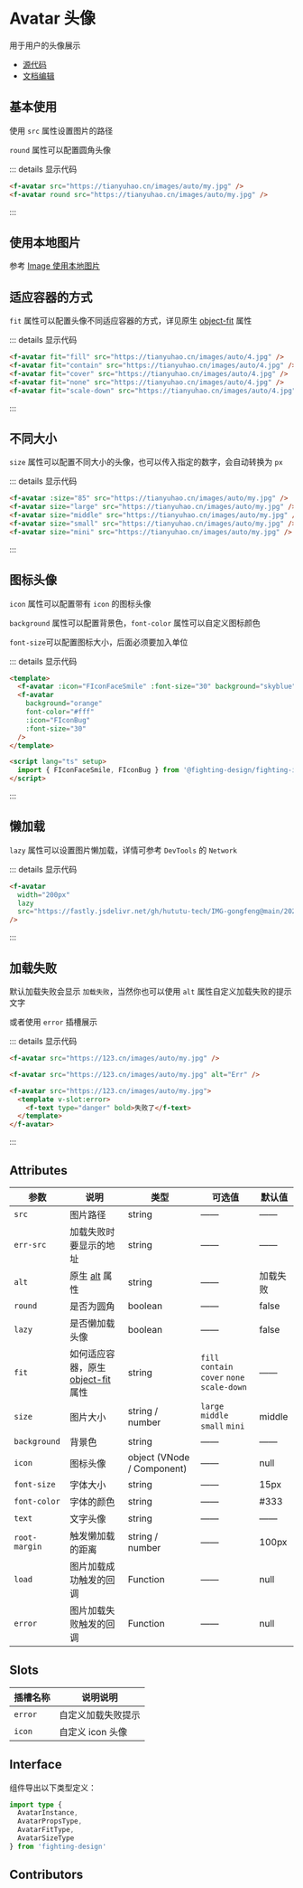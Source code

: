 # Avatar 头像

用于用户的头像展示

- [源代码](https://github.com/FightingDesign/fighting-design/tree/master/packages/fighting-design/avatar)
- [文档编辑](https://github.com/FightingDesign/fighting-design/blob/master/docs/docs/components/avatar.md)

## 基本使用

使用 `src` 属性设置图片的路径

`round` 属性可以配置圆角头像

<f-avatar src="https://tianyuhao.cn/images/auto/my.jpg" />
<f-avatar round src="https://tianyuhao.cn/images/auto/my.jpg" />

::: details 显示代码

```html
<f-avatar src="https://tianyuhao.cn/images/auto/my.jpg" />
<f-avatar round src="https://tianyuhao.cn/images/auto/my.jpg" />
```

:::

## 使用本地图片

参考 [Image 使用本地图片](https://fighting.tianyuhao.cn/components/image.html#使用本地图片)

## 适应容器的方式

`fit` 属性可以配置头像不同适应容器的方式，详见原生 [object-fit](https://developer.mozilla.org/en-US/docs/Web/CSS/object-fit#try_it) 属性

<demo1-vue />

::: details 显示代码

```html
<f-avatar fit="fill" src="https://tianyuhao.cn/images/auto/4.jpg" />
<f-avatar fit="contain" src="https://tianyuhao.cn/images/auto/4.jpg" />
<f-avatar fit="cover" src="https://tianyuhao.cn/images/auto/4.jpg" />
<f-avatar fit="none" src="https://tianyuhao.cn/images/auto/4.jpg" />
<f-avatar fit="scale-down" src="https://tianyuhao.cn/images/auto/4.jpg" />
```

:::

## 不同大小

`size` 属性可以配置不同大小的头像，也可以传入指定的数字，会自动转换为 `px`

<f-avatar :size="85" src="https://tianyuhao.cn/images/auto/my.jpg" />
<f-avatar size="large" src="https://tianyuhao.cn/images/auto/my.jpg" />
<f-avatar size="middle" src="https://tianyuhao.cn/images/auto/my.jpg" />
<f-avatar size="small" src="https://tianyuhao.cn/images/auto/my.jpg" />
<f-avatar size="mini" src="https://tianyuhao.cn/images/auto/my.jpg" />

::: details 显示代码

```html
<f-avatar :size="85" src="https://tianyuhao.cn/images/auto/my.jpg" />
<f-avatar size="large" src="https://tianyuhao.cn/images/auto/my.jpg" />
<f-avatar size="middle" src="https://tianyuhao.cn/images/auto/my.jpg" />
<f-avatar size="small" src="https://tianyuhao.cn/images/auto/my.jpg" />
<f-avatar size="mini" src="https://tianyuhao.cn/images/auto/my.jpg" />
```

:::

## 图标头像

`icon` 属性可以配置带有 `icon` 的图标头像

`background` 属性可以配置背景色，`font-color` 属性可以自定义图标颜色

`font-size`可以配置图标大小，后面必须要加入单位

<f-avatar :icon="FIconFaceSmile" background="skyblue" :font-size="30" />
<f-avatar :icon="FIconBug" background="orange" font-color="#fff" :font-size="30" />

::: details 显示代码

```html
<template>
  <f-avatar :icon="FIconFaceSmile" :font-size="30" background="skyblue" />
  <f-avatar
    background="orange"
    font-color="#fff"
    :icon="FIconBug"
    :font-size="30"
  />
</template>

<script lang="ts" setup>
  import { FIconFaceSmile, FIconBug } from '@fighting-design/fighting-icon'
</script>
```

:::

## 懒加载

`lazy` 属性可以设置图片懒加载，详情可参考 `DevTools` 的 `Network`

<f-avatar width="200px" lazy src="https://tianyuhao.cn/images/auto/5.jpg" />

::: details 显示代码

```html
<f-avatar
  width="200px"
  lazy
  src="https://fastly.jsdelivr.net/gh/hututu-tech/IMG-gongfeng@main/2022/06/13/62a72738a7113.png"
/>
```

:::

## 加载失败

默认加载失败会显示 `加载失败`，当然你也可以使用 `alt` 属性自定义加载失败的提示文字

或者使用 `error` 插槽展示

<f-space>
  <f-avatar src="https://123.cn/images/auto/my.jpg" />
  <f-avatar src="https://123.cn/images/auto/my.jpg" alt="Err" />
  <f-avatar src="https://123.cn/images/auto/my.jpg">
    <template v-slot:error>
      <f-text type="danger" bold>失败了</f-text>
    </template>
  </f-avatar>
</f-space>

::: details 显示代码

```html
<f-avatar src="https://123.cn/images/auto/my.jpg" />

<f-avatar src="https://123.cn/images/auto/my.jpg" alt="Err" />

<f-avatar src="https://123.cn/images/auto/my.jpg">
  <template v-slot:error>
    <f-text type="danger" bold>失败了</f-text>
  </template>
</f-avatar>
```

:::

## Attributes

| 参数          | 说明                                                                                                     | 类型                       | 可选值                                       | 默认值   |
| ------------- | -------------------------------------------------------------------------------------------------------- | -------------------------- | -------------------------------------------- | -------- |
| `src`         | 图片路径                                                                                                 | string                     | ——                                           | ——       |
| `err-src`     | 加载失败时要显示的地址                                                                                   | string                     | ——                                           | ——       |
| `alt`         | 原生 [alt](https://developer.mozilla.org/zh-CN/docs/Web/HTML/Element/img#attr-alt) 属性                  | string                     | ——                                           | 加载失败 |
| `round`       | 是否为圆角                                                                                               | boolean                    | ——                                           | false    |
| `lazy`        | 是否懒加载头像                                                                                           | boolean                    | ——                                           | false    |
| `fit`         | 如何适应容器，原生 [object-fit](https://developer.mozilla.org/en-US/docs/Web/CSS/object-fit#try_it) 属性 | string                     | `fill` `contain` `cover` `none` `scale-down` | ——       |
| `size`        | 图片大小                                                                                                 | string / number            | `large` `middle` `small` `mini`              | middle   |
| `background`  | 背景色                                                                                                   | string                     | ——                                           | ——       |
| `icon`        | 图标头像                                                                                                 | object (VNode / Component) | ——                                           | null     |
| `font-size`   | 字体大小                                                                                                 | string                     | ——                                           | 15px     |
| `font-color`  | 字体的颜色                                                                                               | string                     | ——                                           | #333     |
| `text`        | 文字头像                                                                                                 | string                     | ——                                           | ——       |
| `root-margin` | 触发懒加载的距离                                                                                         | string / number            | ——                                           | 100px    |
| `load`        | 图片加载成功触发的回调                                                                                   | Function                   | ——                                           | null     |
| `error`       | 图片加载失败触发的回调                                                                                   | Function                   | ——                                           | null     |

## Slots

| 插槽名称 | 说明说明           |
| -------- | ------------------ |
| `error`  | 自定义加载失败提示 |
| `icon`   | 自定义 icon 头像   |

## Interface

组件导出以下类型定义：

```ts
import type {
  AvatarInstance,
  AvatarPropsType,
  AvatarFitType,
  AvatarSizeType
} from 'fighting-design'
```

## Contributors

<a href="https://github.com/Tyh2001" target="_blank">
  <f-avatar round src="https://avatars.githubusercontent.com/u/73180970?v=4" />
</a>

<script setup lang="ts">
  import demo1Vue from './_demos/avatar/demo1.vue'
  import { FIconFaceSmile, FIconBug } from '@fighting-design/fighting-icon'
</script>

<style scoped>
.f-avatar,
.f-avatar-error {
  margin: 5px;
}
</style>
